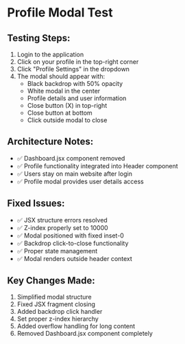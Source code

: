 # Profile Modal Test

## Testing Steps:
1. Login to the application
2. Click on your profile in the top-right corner
3. Click "Profile Settings" in the dropdown
4. The modal should appear with:
   - Black backdrop with 50% opacity
   - White modal in the center
   - Profile details and user information
   - Close button (X) in top-right
   - Close button at bottom
   - Click outside modal to close

## Architecture Notes:
- ✅ Dashboard.jsx component removed
- ✅ Profile functionality integrated into Header component
- ✅ Users stay on main website after login
- ✅ Profile modal provides user details access

## Fixed Issues:
- ✅ JSX structure errors resolved
- ✅ Z-index properly set to 10000
- ✅ Modal positioned with fixed inset-0
- ✅ Backdrop click-to-close functionality
- ✅ Proper state management
- ✅ Modal renders outside header context

## Key Changes Made:
1. Simplified modal structure
2. Fixed JSX fragment closing
3. Added backdrop click handler
4. Set proper z-index hierarchy
5. Added overflow handling for long content
6. Removed Dashboard.jsx component completely
